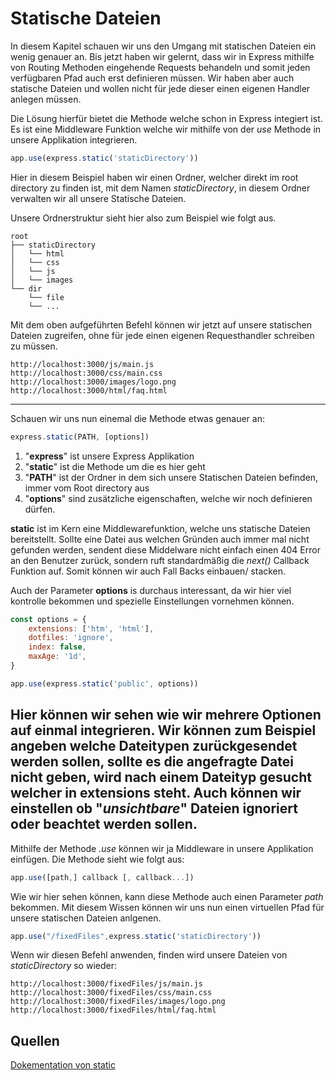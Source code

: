 # Statische Dateien

In diesem Kapitel schauen wir uns den Umgang mit statischen Dateien ein wenig genauer an. Bis jetzt haben wir gelernt,
dass wir in Express mithilfe von Routing Methoden eingehende Requests behandeln und somit jeden verfügbaren Pfad auch
erst definieren müssen. Wir haben aber auch statische Dateien und wollen nicht für jede dieser einen eigenen Handler
anlegen müssen.

Die Lösung hierfür bietet die Methode welche schon in Express integiert ist. Es ist eine Middleware Funktion welche wir
mithilfe von der *use* Methode in unsere Applikation integrieren.

```javascript
app.use(express.static('staticDirectory'))
```

Hier in diesem Beispiel haben wir einen Ordner, welcher direkt im root directory zu finden ist, mit dem Namen
*staticDirectory*, in diesem Ordner verwalten wir all unsere Statische Dateien.

Unsere Ordnerstruktur sieht hier also zum Beispiel wie folgt aus.

```
root
├── staticDirectory
│   └── html
│   └── css
│   └── js
│   └── images
└── dir
    └── file
    └── ...
```

Mit dem oben aufgeführten Befehl können wir jetzt auf unsere statischen Dateien zugreifen, ohne für jede einen eigenen
Requesthandler schreiben zu müssen.

```
http://localhost:3000/js/main.js
http://localhost:3000/css/main.css
http://localhost:3000/images/logo.png
http://localhost:3000/html/faq.html
```

---
Schauen wir uns nun einemal die Methode etwas genauer an:

```javascript
express.static(PATH, [options])
```

1) "**express**" ist unsere Express Applikation
2) "**static**" ist die Methode um die es hier geht
3) "**PATH**" ist der Ordner in dem sich unsere Statischen Dateien befinden, immer vom Root directory aus
4) "**options**" sind zusätzliche eigenschaften, welche wir noch definieren dürfen.

**static** ist im Kern eine Middlewarefunktion, welche uns statische Dateien bereitstellt. Sollte eine Datei aus welchen
Gründen auch immer mal nicht gefunden werden, sendent diese Middelware nicht einfach einen 404 Error an den Benutzer
zurück, sondern ruft standardmäßig die *next()* Callback Funktion auf. Somit können wir auch Fall Backs einbauen/
stacken.

Auch der Parameter **options** is durchaus interessant, da wir hier viel kontrolle bekommen und spezielle Einstellungen
vornehmen können.

```javascript
const options = {
    extensions: ['htm', 'html'],
    dotfiles: 'ignore',
    index: false,
    maxAge: '1d',
}

app.use(express.static('public', options))
```

Hier können wir sehen wie wir mehrere Optionen auf einmal integrieren. Wir können zum Beispiel angeben welche Dateitypen
zurückgesendet werden sollen, sollte es die angefragte Datei nicht geben, wird nach einem Dateityp gesucht welcher in
extensions steht. Auch können wir einstellen ob "*unsichtbare*" Dateien ignoriert oder beachtet werden sollen. 
---
Mithilfe der Methode *.use* können wir ja Middleware in unsere Applikation einfügen. Die Methode sieht wie folgt aus:
```javascript
app.use([path,] callback [, callback...])
```
Wie wir hier sehen können, kann diese Methode auch einen Parameter *path* bekommen. Mit diesem Wissen können wir uns nun einen virtuellen Pfad für unsere statischen Dateien anlgenen.
```javascript
app.use("/fixedFiles",express.static('staticDirectory'))
```
Wenn wir diesen Befehl anwenden, finden wird unsere Dateien von *staticDirectory* so wieder:
```
http://localhost:3000/fixedFiles/js/main.js
http://localhost:3000/fixedFiles/css/main.css
http://localhost:3000/fixedFiles/images/logo.png
http://localhost:3000/fixedFiles/html/faq.html
```
## Quellen

[Dokementation von static](https://expressjs.com/en/5x/api.html#express.static)